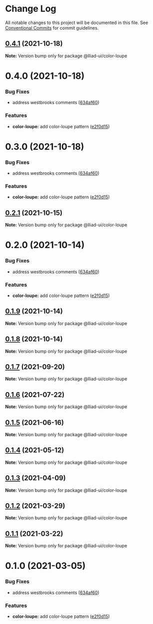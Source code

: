 # Change Log

All notable changes to this project will be documented in this file.
See [Conventional Commits](https://conventionalcommits.org) for commit guidelines.

## [0.4.1](https://github.com/gaoding-inc/Iliad-ui/compare/@lliad-ui/color-loupe@0.4.0...@lliad-ui/color-loupe@0.4.1) (2021-10-18)

**Note:** Version bump only for package @lliad-ui/color-loupe





# 0.4.0 (2021-10-18)


### Bug Fixes

* address westbrooks comments ([634af60](https://github.com/gaoding-inc/Iliad-ui/commit/634af60f88b0c998b30697dfbd13c9c466ed539d))


### Features

* **color-loupe:** add color-loupe pattern ([e2f0d15](https://github.com/gaoding-inc/Iliad-ui/commit/e2f0d159714cc7998f15d9913b38128486f8b7fb))





# 0.3.0 (2021-10-18)


### Bug Fixes

* address westbrooks comments ([634af60](https://github.com/gaoding-inc/Iliad-ui/commit/634af60f88b0c998b30697dfbd13c9c466ed539d))


### Features

* **color-loupe:** add color-loupe pattern ([e2f0d15](https://github.com/gaoding-inc/Iliad-ui/commit/e2f0d159714cc7998f15d9913b38128486f8b7fb))





## [0.2.1](https://github.com/adobe/spectrum-web-components/compare/@lliad-ui/color-loupe@0.2.0...@lliad-ui/color-loupe@0.2.1) (2021-10-15)

**Note:** Version bump only for package @lliad-ui/color-loupe

# 0.2.0 (2021-10-14)

### Bug Fixes

-   address westbrooks comments ([634af60](https://github.com/adobe/spectrum-web-components/commit/634af60f88b0c998b30697dfbd13c9c466ed539d))

### Features

-   **color-loupe:** add color-loupe pattern ([e2f0d15](https://github.com/adobe/spectrum-web-components/commit/e2f0d159714cc7998f15d9913b38128486f8b7fb))

## [0.1.9](https://github.com/adobe/spectrum-web-components/compare/@lliad-ui/color-loupe@0.1.7...@lliad-ui/color-loupe@0.1.9) (2021-10-14)

**Note:** Version bump only for package @lliad-ui/color-loupe

## [0.1.8](https://github.com/adobe/spectrum-web-components/compare/@lliad-ui/color-loupe@0.1.7...@lliad-ui/color-loupe@0.1.8) (2021-10-14)

**Note:** Version bump only for package @lliad-ui/color-loupe

## [0.1.7](https://github.com/adobe/spectrum-web-components/compare/@lliad-ui/color-loupe@0.1.6...@lliad-ui/color-loupe@0.1.7) (2021-09-20)

**Note:** Version bump only for package @lliad-ui/color-loupe

## [0.1.6](https://github.com/adobe/spectrum-web-components/compare/@lliad-ui/color-loupe@0.1.5...@lliad-ui/color-loupe@0.1.6) (2021-07-22)

**Note:** Version bump only for package @lliad-ui/color-loupe

## [0.1.5](https://github.com/adobe/spectrum-web-components/compare/@lliad-ui/color-loupe@0.1.4...@lliad-ui/color-loupe@0.1.5) (2021-06-16)

**Note:** Version bump only for package @lliad-ui/color-loupe

## [0.1.4](https://github.com/adobe/spectrum-web-components/compare/@lliad-ui/color-loupe@0.1.3...@lliad-ui/color-loupe@0.1.4) (2021-05-12)

**Note:** Version bump only for package @lliad-ui/color-loupe

## [0.1.3](https://github.com/adobe/spectrum-web-components/compare/@lliad-ui/color-loupe@0.1.2...@lliad-ui/color-loupe@0.1.3) (2021-04-09)

**Note:** Version bump only for package @lliad-ui/color-loupe

## [0.1.2](https://github.com/adobe/spectrum-web-components/compare/@lliad-ui/color-loupe@0.1.1...@lliad-ui/color-loupe@0.1.2) (2021-03-29)

**Note:** Version bump only for package @lliad-ui/color-loupe

## [0.1.1](https://github.com/adobe/spectrum-web-components/compare/@lliad-ui/color-loupe@0.1.0...@lliad-ui/color-loupe@0.1.1) (2021-03-22)

**Note:** Version bump only for package @lliad-ui/color-loupe

# 0.1.0 (2021-03-05)

### Bug Fixes

-   address westbrooks comments ([634af60](https://github.com/adobe/spectrum-web-components/commit/634af60f88b0c998b30697dfbd13c9c466ed539d))

### Features

-   **color-loupe:** add color-loupe pattern ([e2f0d15](https://github.com/adobe/spectrum-web-components/commit/e2f0d159714cc7998f15d9913b38128486f8b7fb))
